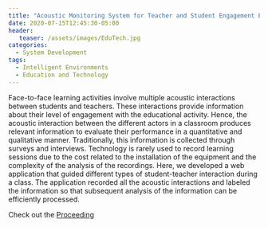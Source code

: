 ```yaml
---
title: "Acoustic Monitoring System for Teacher and Student Engagement Evaluation"
date: 2020-07-15T12:45:30-05:00
header:
   teaser: /assets/images/EduTech.jpg
categories:
  - System Development
tags:
  - Intelligent Environments
  - Education and Technology  
---
```


Face-to-face learning activities involve multiple acoustic interactions between 
students and teachers. These interactions provide information about their level 
of engagement with the educational activity. Hence, the acoustic interaction between 
the different actors in a classroom produces relevant information to evaluate their 
performance in a quantitative and qualitative manner. Traditionally, 
this information is collected through surveys and interviews. Technology is rarely 
used to record learning sessions due to the cost related to the installation of the 
equipment and the complexity of the analysis of the recordings. Here, we developed a 
web application that guided different types of student-teacher interaction during a class. 
The application recorded all the acoustic interactions and labeled the information so 
that subsequent analysis of the information can be efficiently processed.

Check out the [Proceeding][URL] 

[URL]: https://doi.org/10.23919/CISTI49556.2020.9140442

